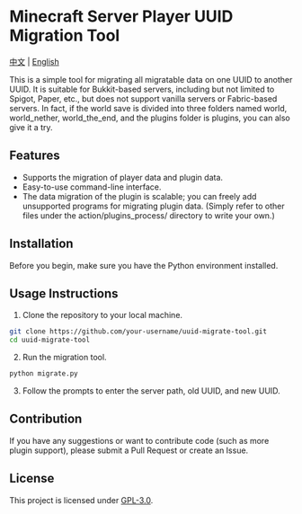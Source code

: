 # Minecraft Server Player UUID Migration Tool
[中文](README.md) | [English](README_EN.md)

This is a simple tool for migrating all migratable data on one UUID to another UUID. It is suitable for Bukkit-based servers, including but not limited to Spigot, Paper, etc., but does not support vanilla servers or Fabric-based servers. In fact, if the world save is divided into three folders named world, world_nether, world_the_end, and the plugins folder is plugins, you can also give it a try.

## Features
- Supports the migration of player data and plugin data.
- Easy-to-use command-line interface.
- The data migration of the plugin is scalable; you can freely add unsupported programs for migrating plugin data. (Simply refer to other files under the action/plugins_process/ directory to write your own.)

## Installation

Before you begin, make sure you have the Python environment installed.

## Usage Instructions

1. Clone the repository to your local machine.
```bash
git clone https://github.com/your-username/uuid-migrate-tool.git
cd uuid-migrate-tool
```

2. Run the migration tool.
```bash
python migrate.py
```

3. Follow the prompts to enter the server path, old UUID, and new UUID.

## Contribution

If you have any suggestions or want to contribute code (such as more plugin support), please submit a Pull Request or create an Issue.

## License

This project is licensed under [GPL-3.0](LICENSE).